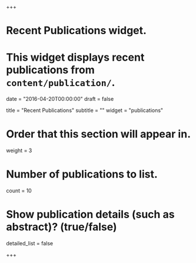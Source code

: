 +++
# Recent Publications widget.
# This widget displays recent publications from `content/publication/`.

date = "2016-04-20T00:00:00"
draft = false

title = "Recent Publications"
subtitle = ""
widget = "publications"

# Order that this section will appear in.
weight = 3

# Number of publications to list.
count = 10

# Show publication details (such as abstract)? (true/false)
detailed_list = false

+++

